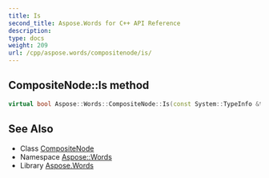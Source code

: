 ```yaml
---
title: Is
second_title: Aspose.Words for C++ API Reference
description: 
type: docs
weight: 209
url: /cpp/aspose.words/compositenode/is/
---
```

## CompositeNode::Is method




```cpp
virtual bool Aspose::Words::CompositeNode::Is(const System::TypeInfo &target) const override
```

## See Also

* Class [CompositeNode](../)
* Namespace [Aspose::Words](../../)
* Library [Aspose.Words](../../../)
